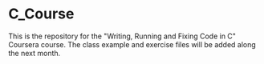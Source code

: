 # C_Course
This is the repository for the "Writing, Running and Fixing Code in C" Coursera course.
The class example and exercise files will be added along the next month.
